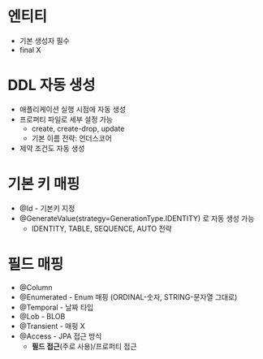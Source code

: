 # 엔티티
- 기본 생성자 필수
- final X
# DDL 자동 생성
- 애플리케이션 실행 시점에 자동 생성
- 프로퍼티 파일로 세부 설정 가능
	- create, create-drop, update
	- 기본 이름 전략: 언더스코어
- 제약 조건도 자동 생성
# 기본 키 매핑
- @Id - 기본키 지정
- @GenerateValue(strategy=GenerationType.IDENTITY) 로 자동 생성 가능
	- IDENTITY, TABLE, SEQUENCE, AUTO 전략
# 필드 매핑
- @Column
- @Enumerated - Enum 매핑 (ORDINAL-숫자, STRING-문자열 그대로)
- @Temporal - 날짜 타입
- @Lob - BLOB
- @Transient - 매핑 X
- @Access - JPA 접근 방식
	- **필드 접근**(주로 사용)/프로퍼티 접근

